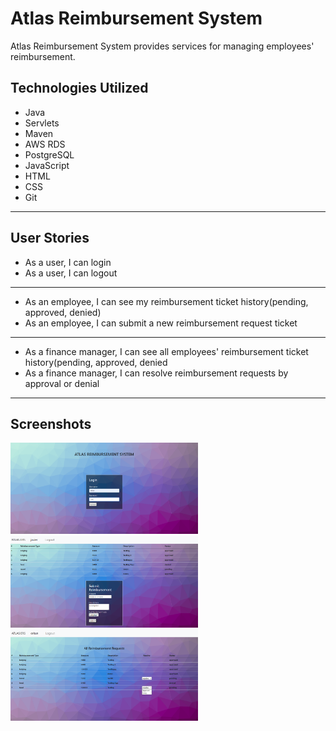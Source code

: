 # Atlas Reimbursement System #

<p>Atlas Reimbursement System provides services for managing employees' reimbursement.</p>

## Technologies Utilized ##

<ul>
    <li>Java</li>
    <li>Servlets</li>
    <li>Maven</li>
    <li>AWS RDS</li>
    <li>PostgreSQL</li>
    <li>JavaScript</li>
    <li>HTML</li>
    <li>CSS</li>
    <li>Git</li>
</ul>

<hr>

## User Stories ##
<ul>
    <li>As a user, I can login</li>
    <li>As a user, I can logout</li>
</ul>

<hr>

<ul>
    <li>As an employee, I can see my reimbursement ticket history(pending, approved, denied)</li>
    <li>As an employee, I can submit a new reimbursement request ticket</li>
</ul>

<hr>

<ul>
    <li>As a finance manager, I can see all employees' reimbursement ticket history(pending, approved, denied</li>
    <li>As a finance manager, I can resolve reimbursement requests by approval or denial</li>
</ul>

<hr>


## Screenshots <br>
<img src="./screenshots/Login-view.png" width="300"> <img src="./screenshots/Employee-view.png" width="300"> <img src="./screenshots/Manager-view.png" width="300">
